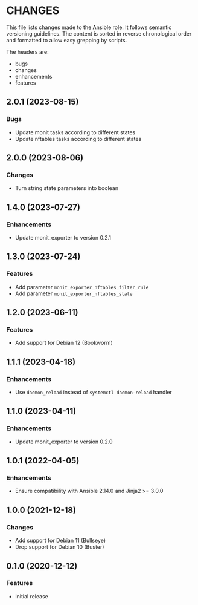 # CHANGES

This file lists changes made to the Ansible role. It follows semantic versioning
guidelines. The content is sorted in reverse chronological order and formatted
to allow easy grepping by scripts.

The headers are:
- bugs
- changes
- enhancements
- features

## 2.0.1 (2023-08-15)

### Bugs

- Update monit tasks according to different states
- Update nftables tasks according to different states

## 2.0.0 (2023-08-06)

### Changes

- Turn string state parameters into boolean

## 1.4.0 (2023-07-27)

### Enhancements

- Update monit_exporter to version 0.2.1

## 1.3.0 (2023-07-24)

### Features

- Add parameter `monit_exporter_nftables_filter_rule`
- Add parameter `monit_exporter_nftables_state`

## 1.2.0 (2023-06-11)

### Features

- Add support for Debian 12 (Bookworm)

## 1.1.1 (2023-04-18)

### Enhancements

- Use `daemon_reload` instead of `systemctl daemon-reload` handler

## 1.1.0 (2023-04-11)

### Enhancements

- Update monit_exporter to version 0.2.0

## 1.0.1 (2022-04-05)

### Enhancements

- Ensure compatibility with Ansible 2.14.0 and Jinja2 >= 3.0.0

## 1.0.0 (2021-12-18)

### Changes

- Add support for Debian 11 (Bullseye)
- Drop support for Debian 10 (Buster)

## 0.1.0 (2020-12-12)

### Features

- Initial release
